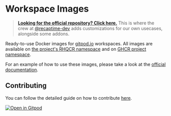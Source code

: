# Workspace Images

> [**Looking for the official repository? Click here.**](https://github.com/gitpod-io/workspace-images)
> This is where the crew at [@recaptime-dev](https://github.com/recaptime-dev) adds customizations
> for our own usecases, alongside some addons.

Ready-to-use Docker images for [gitpod.io](https://www.gitpod.io) workspaces.
All images are available on [the project's RHQCR namespace](https://quay.io/gitpodified-workspace-images) and on [GHCR project namespace](https://todo.com).

For an example of how to use these images, please take a look at the [official documentation](https://www.gitpod.io/docs/configure/workspaces/workspace-image#configure-a-public-docker-image).

## Contributing

You can follow the detailed guide on how to contribute [here](CONTRIBUTING.md).

[![Open in Gitpod](https://gitpod.io/button/open-in-gitpod.svg)](https://gitpod.io/#https://github.com/gitpod-io/workspace-images)
